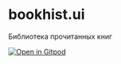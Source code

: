 # bookhist.ui
Библиотека прочитанных книг

[![Open in Gitpod](https://gitpod.io/button/open-in-gitpod.svg)](https://gitpod.io/#https://github.com/snnwolf/bookhist.ui)
